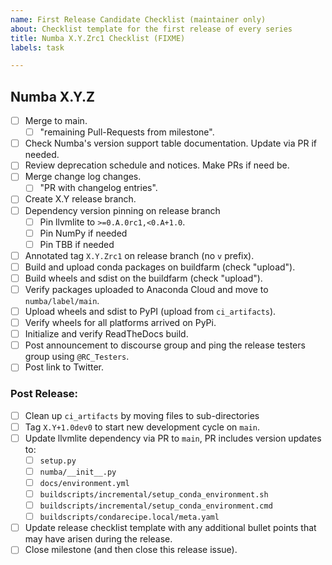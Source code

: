 ```yaml
---
name: First Release Candidate Checklist (maintainer only)
about: Checklist template for the first release of every series
title: Numba X.Y.Zrc1 Checklist (FIXME)
labels: task

---
```



## Numba X.Y.Z

* [ ] Merge to main.
    - [ ] "remaining Pull-Requests from milestone".
* [ ] Check Numba's version support table documentation. Update via PR if
      needed.
* [ ] Review deprecation schedule and notices. Make PRs if need be.
* [ ] Merge change log changes.
    - [ ] "PR with changelog entries".
* [ ] Create X.Y release branch.
* [ ] Dependency version pinning on release branch
  * [ ] Pin llvmlite to `>=0.A.0rc1,<0.A+1.0`.
  * [ ] Pin NumPy if needed
  * [ ] Pin TBB if needed
* [ ] Annotated tag `X.Y.Zrc1` on release branch (no `v` prefix).
* [ ] Build and upload conda packages on buildfarm (check "upload").
* [ ] Build wheels and sdist on the buildfarm (check "upload").
* [ ] Verify packages uploaded to Anaconda Cloud and move to `numba/label/main`.
* [ ] Upload wheels and sdist to PyPI (upload from `ci_artifacts`).
* [ ] Verify wheels for all platforms arrived on PyPi.
* [ ] Initialize and verify ReadTheDocs build.
* [ ] Post announcement to discourse group and ping the release testers group
  using `@RC_Testers`.
* [ ] Post link to Twitter.

### Post Release:

* [ ] Clean up `ci_artifacts` by moving files to sub-directories
* [ ] Tag `X.Y+1.0dev0` to start new development cycle on `main`.
* [ ] Update llvmlite dependency via PR to `main`, PR includes version updates
      to:
  * [ ] `setup.py`
  * [ ] `numba/__init__.py`
  * [ ] `docs/environment.yml`
  * [ ] `buildscripts/incremental/setup_conda_environment.sh`
  * [ ] `buildscripts/incremental/setup_conda_environment.cmd`
  * [ ] `buildscripts/condarecipe.local/meta.yaml`
* [ ] Update release checklist template with any additional bullet points that
      may have arisen during the release.
* [ ] Close milestone (and then close this release issue).
